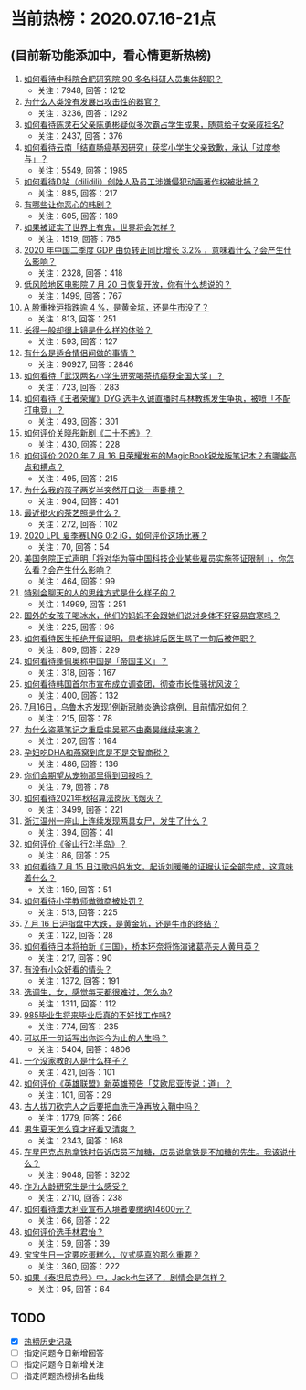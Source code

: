 # 当前热榜：2020.07.16-21点
## (目前新功能添加中，看心情更新热榜)
1. [如何看待中科院合肥研究院 90 多名科研人员集体辞职？](https://www.zhihu.com/question/407163721)
    * 关注：7948, 回答：1212
2. [为什么人类没有发展出攻击性的器官？](https://www.zhihu.com/question/406918539)
    * 关注：3236, 回答：1292
3. [如何看待陈灵石父亲陈勇彬疑似多次霸占学生成果，随意给子女亲戚挂名?](https://www.zhihu.com/question/406690465)
    * 关注：2437, 回答：376
4. [如何看待云南「结直肠癌基因研究」获奖小学生父亲致歉，承认「过度参与」？](https://www.zhihu.com/question/407101196)
    * 关注：5549, 回答：1985
5. [如何看待D站（dilidili）创始人及员工涉嫌侵犯动画著作权被批捕？](https://www.zhihu.com/question/407188883)
    * 关注：885, 回答：217
6. [有哪些让你恶心的韩剧？](https://www.zhihu.com/question/406330134)
    * 关注：605, 回答：189
7. [如果被证实了世界上有鬼，世界将会怎样？](https://www.zhihu.com/question/405528524)
    * 关注：1519, 回答：785
8. [2020 年中国二季度 GDP 由负转正同比增长 3.2% ，意味着什么？会产生什么影响？](https://www.zhihu.com/question/407182898)
    * 关注：2328, 回答：418
9. [低风险地区电影院 7 月 20 日恢复开放，你有什么想说的？](https://www.zhihu.com/question/407209116)
    * 关注：1499, 回答：767
10. [A 股重挫沪指跌逾 4 %，是黄金坑，还是牛市没了？](https://www.zhihu.com/question/407233659)
    * 关注：813, 回答：251
11. [长得一般却很上镜是什么样的体验？](https://www.zhihu.com/question/264832495)
    * 关注：593, 回答：127
12. [有什么是适合情侣间做的事情？](https://www.zhihu.com/question/23415480)
    * 关注：90927, 回答：2846
13. [如何看待「武汉两名小学生研究喝茶抗癌获全国大奖」？](https://www.zhihu.com/question/407158426)
    * 关注：723, 回答：283
14. [如何看待《王者荣耀》DYG 选手久诚直播时与林教练发生争执，被喷「不配打电竞」？](https://www.zhihu.com/question/407124060)
    * 关注：493, 回答：301
15. [如何评价关晓彤新剧《二十不惑》？](https://www.zhihu.com/question/351285311)
    * 关注：430, 回答：228
16. [如何评价 2020 年 7 月 16 日荣耀发布的MagicBook锐龙版笔记本？有哪些亮点和槽点？](https://www.zhihu.com/question/406997744)
    * 关注：495, 回答：215
17. [为什么我的孩子两岁半突然开口说一声卧槽？](https://www.zhihu.com/question/405842466)
    * 关注：904, 回答：401
18. [最近挺火的茶艺照是什么？](https://www.zhihu.com/question/405920242)
    * 关注：272, 回答：102
19. [2020 LPL 夏季赛LNG 0:2 iG，如何评价这场比赛？](https://www.zhihu.com/question/407254171)
    * 关注：70, 回答：54
20. [美国务院正式声明「将对华为等中国科技企业某些雇员实施签证限制 」，你怎么看？会产生什么影响？](https://www.zhihu.com/question/407133722)
    * 关注：464, 回答：99
21. [特别会聊天的人的思维方式是什么样子的？](https://www.zhihu.com/question/263706629)
    * 关注：14999, 回答：251
22. [国外的女孩子喝冰水，他们的妈妈不会跟她们说对身体不好容易宫寒吗？](https://www.zhihu.com/question/406967266)
    * 关注：225, 回答：96
23. [如何看待医生拒绝开假证明，患者挑衅后医生骂了一句后被停职？](https://www.zhihu.com/question/403872552)
    * 关注：809, 回答：229
24. [如何看待蓬佩奥称中国是「帝国主义」？](https://www.zhihu.com/question/407244983)
    * 关注：318, 回答：167
25. [如何看待韩国首尔市宣布成立调查团，彻查市长性骚扰风波？](https://www.zhihu.com/question/406990427)
    * 关注：400, 回答：132
26. [7月16日，乌鲁木齐发现1例新冠肺炎确诊病例，目前情况如何？](https://www.zhihu.com/question/407234593)
    * 关注：215, 回答：78
27. [为什么盗墓笔记之重启中吴邪不由秦昊继续来演？](https://www.zhihu.com/question/330069251)
    * 关注：207, 回答：164
28. [孕妇吃DHA和燕窝到底是不是交智商税？](https://www.zhihu.com/question/378139977)
    * 关注：486, 回答：136
29. [你们会期望从宠物那里得到回报吗？](https://www.zhihu.com/question/405992093)
    * 关注：79, 回答：78
30. [如何看待2021年秋招算法岗灰飞烟灭？](https://www.zhihu.com/question/406974583)
    * 关注：3499, 回答：221
31. [浙江温州一座山上连续发现两具女尸，发生了什么？](https://www.zhihu.com/question/407042427)
    * 关注：394, 回答：41
32. [如何评价《釜山行2:半岛》？](https://www.zhihu.com/question/351510218)
    * 关注：86, 回答：25
33. [如何看待 7 月 15 日江歌妈妈发文，起诉刘暖曦的证据认证全部完成，这意味着什么？](https://www.zhihu.com/question/407096540)
    * 关注：150, 回答：51
34. [如何看待小学教师做微商被处罚？](https://www.zhihu.com/question/406356419)
    * 关注：513, 回答：225
35. [7 月 16 日沪指盘中大跌，是黄金坑，还是牛市的终结？](https://www.zhihu.com/question/407226307)
    * 关注：122, 回答：28
36. [如何看待日本将拍新《三国》，桥本环奈将饰演诸葛亮夫人黄月英？](https://www.zhihu.com/question/405334409)
    * 关注：217, 回答：90
37. [有没有小众好看的情头？](https://www.zhihu.com/question/384331376)
    * 关注：1372, 回答：191
38. [选调生，女，感觉每天都很难过，怎么办?](https://www.zhihu.com/question/336352568)
    * 关注：1311, 回答：112
39. [985毕业生将来毕业后真的不好找工作吗?](https://www.zhihu.com/question/406581357)
    * 关注：774, 回答：235
40. [可以用一句话写出你迄今为止的人生吗？](https://www.zhihu.com/question/401853996)
    * 关注：5404, 回答：4806
41. [一个没家教的人是什么样子？](https://www.zhihu.com/question/58224987)
    * 关注：421, 回答：101
42. [如何评价《英雄联盟》新英雄预告「艾欧尼亚传说：道」？](https://www.zhihu.com/question/407133393)
    * 关注：101, 回答：29
43. [古人拔刀砍完人之后要把血洗干净再放入鞘中吗？](https://www.zhihu.com/question/401506192)
    * 关注：1779, 回答：266
44. [男生夏天怎么穿才好看又清爽？](https://www.zhihu.com/question/401002312)
    * 关注：2343, 回答：168
45. [在星巴克点热拿铁时告诉店员不加糖，店员说拿铁是不加糖的先生。我该说什么？](https://www.zhihu.com/question/36113637)
    * 关注：9048, 回答：3202
46. [作为大龄研究生是什么感受？](https://www.zhihu.com/question/268821590)
    * 关注：2710, 回答：238
47. [如何看待澳大利亚宣布入境者要缴纳14600元？](https://www.zhihu.com/question/406843375)
    * 关注：66, 回答：22
48. [如何评价选手林君怡？](https://www.zhihu.com/question/300791989)
    * 关注：59, 回答：39
49. [宝宝生日一定要吃蛋糕么，仪式感真的那么重要？](https://www.zhihu.com/question/406246774)
    * 关注：360, 回答：222
50. [如果《泰坦尼克号》中，Jack也生还了，剧情会是怎样？](https://www.zhihu.com/question/31151135)
    * 关注：95, 回答：64
## TODO
* [x] [热榜历史记录](hot_history/AllHot.md)
* [ ] 指定问题今日新增回答
* [ ] 指定问题今日新增关注
* [ ] 指定问题热榜排名曲线
